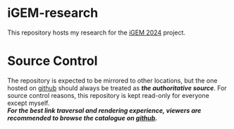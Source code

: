 # iGEM-research
This repository hosts my research for the [iGEM 2024](https://igem.org/) project.  

# Source Control
The repository is expected to be mirrored to other locations, but the one hosted on [github](https://github.com/CCheukKa/iGEM-research) should always be treated as ***the authoritative source***. For source control reasons, this repository is kept read-only for everyone except myself.  
***For the best link traversal and rendering experience, viewers are recommended to browse the catalogue on [github](https://github.com/CCheukKa/iGEM-research).***

